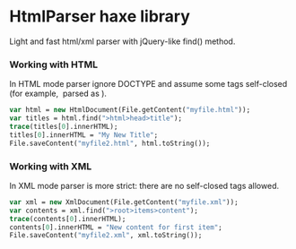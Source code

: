 # HtmlParser haxe library #

Light and fast html/xml parser with jQuery-like find() method.

### Working with HTML ###
In HTML mode parser ignore DOCTYPE and assume some tags self-closed (for example, <img> parsed as <img />).
```haxe
var html = new HtmlDocument(File.getContent("myfile.html"));
var titles = html.find(">html>head>title");
trace(titles[0].innerHTML);
titles[0].innerHTML = "My New Title";
File.saveContent("myfile2.html", html.toString());
```

### Working with XML ###
In XML mode parser is more strict: there are no self-closed tags allowed.
```haxe
var xml = new XmlDocument(File.getContent("myfile.xml"));
var contents = xml.find(">root>items>content");
trace(contents[0].innerHTML);
contents[0].innerHTML = "New content for first item";
File.saveContent("myfile2.xml", xml.toString());
```
